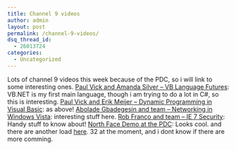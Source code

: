```yaml
---
title: Channel 9 videos
author: admin
layout: post
permalink: /channel-9-videos/
dsq_thread_id:
  - 26013724
categories:
  - Uncategorized
---
```

Lots of channel 9 videos this week because of the PDC, so i will link to some interesting ones. [Paul Vick and Amanda Silver &#8211; VB Language Futures][1]: VB.NET is my first main language, though i am trying to do a lot in C#, so this is interesting. [Paul Vick and Erik Meijer &#8211; Dynamic Programming in Visual Basic][2]: as above! [Abolade Gbadegesin and team &#8211; Networking in Windows Vista][3]: interesting stuff here. [Rob Franco and team &#8211; IE 7 Security][4]: Handy stuff to know about! [North Face Demo at the PDC][5]: Looks cool</a>. and there are another load [here][6]. 32 at the moment, and i dont know if there are more comming.

 [1]: http://channel9.msdn.com/showpost.aspx?postid=116700
 [2]: http://channel9.msdn.com/showpost.aspx?postid=116702
 [3]: http://channel9.msdn.com/showpost.aspx?postid=116349
 [4]: http://channel9.msdn.com/Showpost.aspx?postid=116353
 [5]: http://channel9.msdn.com/Showpost.aspx?postid=116327
 [6]: http://channel9.msdn.com/ShowForum.aspx?ForumID=14&TagID=12